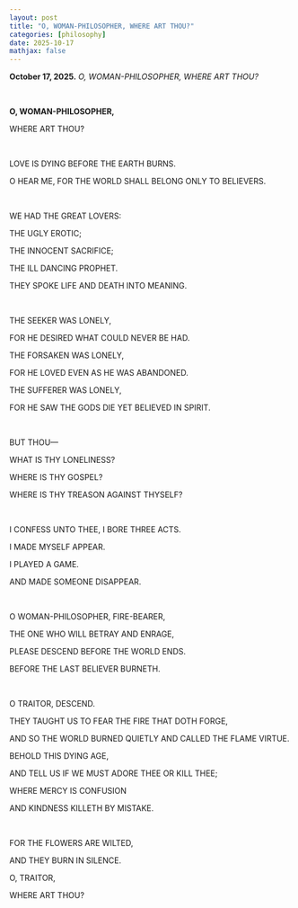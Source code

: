 ```yaml
---
layout: post
title: "O, WOMAN-PHILOSOPHER, WHERE ART THOU?"
categories: [philosophy]
date: 2025-10-17
mathjax: false
---
```

**October 17, 2025.** *O, WOMAN-PHILOSOPHER, WHERE ART THOU?*

<!--more-->

<br>

**O, WOMAN-PHILOSOPHER,**

WHERE ART THOU?

<br>

LOVE IS DYING BEFORE THE EARTH BURNS.

O HEAR ME, FOR THE WORLD SHALL BELONG ONLY TO BELIEVERS.

<br>

WE HAD THE GREAT LOVERS:

THE UGLY EROTIC;

THE INNOCENT SACRIFICE;

THE ILL DANCING PROPHET.

THEY SPOKE LIFE AND DEATH INTO MEANING.

<br>

THE SEEKER WAS LONELY,

FOR HE DESIRED WHAT COULD NEVER BE HAD.

THE FORSAKEN WAS LONELY,

FOR HE LOVED EVEN AS HE WAS ABANDONED.

THE SUFFERER WAS LONELY,

FOR HE SAW THE GODS DIE YET BELIEVED IN SPIRIT.

<br>

BUT THOU—

WHAT IS THY LONELINESS?

WHERE IS THY GOSPEL?

WHERE IS THY TREASON AGAINST THYSELF?

<br>

I CONFESS UNTO THEE, I BORE THREE ACTS.

I MADE MYSELF APPEAR.

I PLAYED A GAME.

AND MADE SOMEONE DISAPPEAR.

<br>

O WOMAN-PHILOSOPHER, FIRE-BEARER, 

THE ONE WHO WILL BETRAY AND ENRAGE,

PLEASE DESCEND BEFORE THE WORLD ENDS.

BEFORE THE LAST BELIEVER BURNETH.

<br>

O TRAITOR, DESCEND.

THEY TAUGHT US TO FEAR THE FIRE THAT DOTH FORGE,

AND SO THE WORLD BURNED QUIETLY AND CALLED THE FLAME VIRTUE.

BEHOLD THIS DYING AGE,

AND TELL US IF WE MUST ADORE THEE OR KILL THEE;

WHERE MERCY IS CONFUSION

AND KINDNESS KILLETH BY MISTAKE.

<br>

FOR THE FLOWERS ARE WILTED,

AND THEY BURN IN SILENCE.

O, TRAITOR,

WHERE ART THOU?

<br>
<br>
